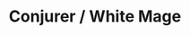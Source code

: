 ---
layout: quest-table
expansion: Job Quests
title: Conjurer / White Mage
permalink: /quests/jobs/white-mage
quests:
  - name: Way of the Conjurer
    level: 1
    rowId: 65558
    questId: ClsCnj000_00022
    genre: Conjurer Quests
    icon: '71140'
    issuer:
      location: Old Gridania
      coords: (6.5, 11.0)
      name: Madelle
    steps:
      - location: Old Gridania
        coords: (6.0, 10.7)
        name: "Speak with Brother E\u2013Sumi\u2013Yan."
      - location: Central Shroud
        coords: (23.1, 17.1)
        name: Slay ground squirrels.
      - location: Central Shroud
        coords: (23.1, 17.1)
        name: Slay little ladybugs.
      - location: Central Shroud
        coords: (23.1, 17.1)
        name: Slay forest funguars.
      - location: Old Gridania
        coords: (6.0, 10.7)
        name: "Report to Brother E\u2013Sumi\u2013Yan at the Conjurers' Guild."
    partQuestNo: 1
  - name: Trial by Earth
    level: 5
    rowId: 65584
    questId: ClsCnj001_00048
    genre: Conjurer Quests
    icon: '71140'
    issuer:
      location: Old Gridania
      coords: (6.0, 10.7)
      name: E-Sumi-Yan
    steps:
      - location: North Shroud
        coords: (25.8, 28.2)
        name: Speak with Nolanel at Blessed Bud.
      - location: North Shroud
        coords: (27.4, 29.3)
        name: Investigate the corrupted soil and vanquish the tainted earth sprite.
      - location: North Shroud
        coords: (25.8, 28.2)
        name: Report to Nolanel at Blessed Bud.
      - location: Old Gridania
        coords: (6.0, 10.7)
        name: "Report to Brother E\u2013Sumi\u2013Yan at Stillglade Fane."
    partQuestNo: 2
  - name: Trial by Wind
    level: 10
    rowId: 65627
    questId: ClsCnj002_00091
    genre: Conjurer Quests
    icon: '71140'
    issuer:
      location: Old Gridania
      coords: (6.0, 10.7)
      name: E-Sumi-Yan
    steps:
      - location: East Shroud
        coords: (11.8, 25.6)
        name: Speak with Wulfiue at Fullflower Comb.
      - location: East Shroud
        coords: (11.2, 22.2)
        name: Investigate the spring near Sweetbloom Pier.
      - location: East Shroud
        coords: (11.8, 25.6)
        name: Speak with Wulfiue at Fullflower Comb.
      - location: East Shroud
        coords: (11.2, 22.2)
        name: Investigate the pocket of corrupted air.
      - location: East Shroud
        coords: (11.8, 25.6)
        name: Report to Wulfiue at Fullflower Comb.
      - location: Old Gridania
        coords: (6.0, 10.7)
        name: "Report to Brother E\u2013Sumi\u2013Yan at Stillglade Fane."
    soloDuty:
      levelSync: 14
      timeLimit: 30
    partQuestNo: 3
  - name: Trial by Water
    level: 15
    rowId: 65628
    questId: ClsCnj003_00092
    genre: Conjurer Quests
    icon: '71140'
    issuer:
      location: Old Gridania
      coords: (6.0, 10.7)
      name: E-Sumi-Yan
    steps:
      - location: East Shroud
        coords: (15.9, 28.8)
        name: Pour the pristine water onto the base of the Hedgetree and defeat the
          tainted water sprite.
      - location: East Shroud
        coords: (16.8, 27.0)
        name: Speak with Joacin at the Hawthorne Hut.
      - location: East Shroud
        coords: (17.3, 26.4)
        name: Speak with Aniud at Josselin's Spire.
      - location: East Shroud
        coords: (16.8, 26.4)
        name: Cast Cure on one of the injured soldiers.
      - location: East Shroud
        coords: (16.7, 26.3)
        name: Speak with the harried healer.
      - location: East Shroud
        coords: (20.1, 26.1)
        name: Speak with the Gods' Quiver bow.
      - location: East Shroud
        coords: (19.9, 27.1)
        name: Speak with Sylphie.
      - location: Old Gridania
        coords: (6.0, 10.7)
        name: "Report to Brother E\u2013Sumi\u2013Yan at Stillglade Fane."
    soloDuty:
      levelSync: 19
      timeLimit: 30
    partQuestNo: 4
  - name: Sylphie's Trials
    level: 20
    rowId: 65629
    questId: ClsCnj004_00093
    genre: Conjurer Quests
    icon: '71140'
    issuer:
      location: Old Gridania
      coords: (6.0, 10.7)
      name: E-Sumi-Yan
    steps:
      - location: Central Shroud
        coords: (20.0, 20.8)
        name: Investigate the corrupted soil and defeat the tainted earth sprite.
      - location: Central Shroud
        coords: (20.1, 20.7)
        name: Speak with Sylphie.
      - location: Central Shroud
        coords: (24.4, 20.7)
        name: Investigate the corrupted air and defeat the tainted wind sprite.
      - location: Central Shroud
        coords: (24.6, 20.7)
        name: Speak with Sylphie.
      - location: Central Shroud
        coords: (28.1, 29.8)
        name: Investigate the corrupted water and defeat the tainted water sprite.
      - location: Central Shroud
        coords: (28.2, 29.9)
        name: Speak with Sylphie.
      - location: Old Gridania
        coords: (6.0, 10.7)
        name: "Report to Brother E\u2013Sumi\u2013Yan at Stillglade Fane."
    partQuestNo: 5
  - name: Like Mother, Like Daughter
    level: 25
    rowId: 65976
    questId: ClsCnj005_00440
    genre: Conjurer Quests
    icon: '71140'
    issuer:
      location: Old Gridania
      coords: (6.0, 10.7)
      name: E-Sumi-Yan
    steps:
      - location: South Shroud
        coords: (18.0, 20.3)
        name: Speak with Wulfiue at Buscarron's Druthers.
      - location: South Shroud
        coords: (17.8, 19.9)
        name: Speak with Sylphie.
      - location: South Shroud
        coords: (22.0, 22.2)
        name: Chase after Sylphie.
      - location: South Shroud
        coords: (22.3, 22.1)
        name: Speak with Sylphie.
      - location: Old Gridania
        coords: (6.0, 10.7)
        name: "Report to Brother E\u2013Sumi\u2013Yan at Stillglade Fane."
    soloDuty:
      levelSync: 29
      timeLimit: 30
    partQuestNo: 6
  - name: In Nature's Embrace
    level: 30
    rowId: 65977
    questId: ClsCnj006_00441
    genre: Conjurer Quests
    icon: '71140'
    issuer:
      location: Old Gridania
      coords: (6.0, 10.7)
      name: E-Sumi-Yan
    steps:
      - location: South Shroud
        coords: (22.3, 21.5)
        name: Investigate corruption in the South Shroud.
      - location: South Shroud
        coords: (22.4, 21.4)
        name: Speak with Sylphie.
      - location: South Shroud
        coords: (23.7, 18.7)
        name: Investigate the disturbance.
      - location: South Shroud
        coords: (23.9, 18.8)
        name: Speak with Sylphie.
      - location: South Shroud
        coords: (27.1, 19.2)
        name: Investigate the disturbance.
      - location: South Shroud
        coords: (27.3, 19.2)
        name: Speak with Sylphie.
      - location: South Shroud
        coords: (28.1, 19.7)
        name: Speak with Sylphie.
      - location: Old Gridania
        coords: (6.0, 10.7)
        name: "Report to Brother E\u2013Sumi\u2013Yan at Stillglade Fane."
    soloDuty:
      levelSync: 34
      timeLimit: 30
    unlocks:
      - name: Cure II
        icon: '406'
        type: action
      - id: 315
        name: Tales of Magic
        type: achievement
    partQuestNo: 7

  - name: Seer Folly
    level: 30
    rowId: 66615
    questId: JobWhm300_01079
    genre: White Mage Quests
    icon: '71140'
    issuer:
      location: Old Gridania
      coords: (6.0, 10.7)
      name: E-Sumi-Yan
    steps:
      - location: Central Shroud
        coords: (16.0, 23.4)
        name: Seek out Raya-O-Senna in Everschade.
      - location: South Shroud
        coords: (18.7, 27.1)
        name: Speak with Raya-O-Senna at Camp Tranquil.
    soloDuty:
      levelSync: 34
      timeLimit: 30
    unlocks:
      - name: Presence of Mind
        icon: '2626'
        type: action
    requires:
      - name: Sylph-management
        level: 20
        rowId: 66049
        questId: ManFst304_00513
        genre: Seventh Umbral Era
        icon: '71000'
        link: /quests/msq/realm-reborn/part2
    partQuestNo: 8
  - name: Only You Can Prevent Forest Ire
    level: 35
    rowId: 66616
    questId: JobWhm350_01080
    genre: White Mage Quests
    icon: '71140'
    issuer:
      location: South Shroud
      coords: (18.7, 27.1)
      name: Raya-O-Senna
    steps:
      - location: Central Shroud
        coords: (13.2, 18.5)
        name: Quell the anger of a tree in Sorrel Haven.
      - location: South Shroud
        coords: (18.7, 27.1)
        name: "Report to Raya\u2013O\u2013Senna."
    unlocks:
      - name: Regen
        icon: '2628'
        type: action
    partQuestNo: 9
  - name: O Brother, Where Art Thou
    level: 40
    rowId: 66617
    questId: JobWhm400_01081
    genre: White Mage Quests
    icon: '71140'
    issuer:
      location: South Shroud
      coords: (18.7, 27.1)
      name: Raya-O-Senna
    steps:
      - location: East Shroud
        coords: (16.0, 20.5)
        name: "Speak with A\u2013Ruhn\u2013Senna in the Bramble Patch."
      - location: East Shroud
        coords: (16.0, 20.4)
        name: Placate the tree.
      - location: South Shroud
        coords: (18.7, 27.1)
        name: "Speak with Raya\u2013O\u2013Senna at Camp Tranquil."
    unlocks:
      - name: Cure III
        icon: '407'
        type: action
    partQuestNo: 10
  - name: Following in His Footsteps
    level: 45
    rowId: 66618
    questId: JobWhm450_01082
    genre: White Mage Quests
    icon: '71140'
    issuer:
      location: South Shroud
      coords: (18.7, 27.1)
      name: Raya-O-Senna
    steps:
      - location: Western La Noscea
        coords: (14.5, 16.5)
        name: "/pray before the grave of A\u2013Towa\u2013Cant in the Serpent's Tongue."
      - location: Mor Dhona
        coords: (14.7, 13.4)
        name: "/pray before the grave of A\u2013Towa\u2013Cant in the Tangle."
      - location: Northern Thanalan
        coords: (16.4, 20.6)
        name: "/pray before the grave of A\u2013Towa\u2013Cant in Raubahn's Push."
      - location: South Shroud
        coords: (18.7, 27.1)
        name: "Speak with Raya\u2013O\u2013Senna at Camp Tranquil."
      - location: North Shroud
        coords: (23.6, 20.5)
        name: "Examine the grave of A\u2013Towa\u2013Cant near Proud Creek."
      - location: South Shroud
        coords: (18.7, 27.1)
        name: "Return the unenchanted robe to Raya\u2013O\u2013Senna."
      - location: Outer La Noscea
        coords: (23.8, 16.5)
        name: "/pray before the grave of A\u2013Towa\u2013Cant near the Kobold Dig."
      - location: South Shroud
        coords: (18.7, 27.1)
        name: "Report to Raya\u2013O\u2013Senna at Camp Tranquil."
    partQuestNo: 11
  - name: Yearn for the Urn
    level: 45
    rowId: 66619
    questId: JobWhm451_01083
    genre: White Mage Quests
    icon: '71140'
    issuer:
      location: South Shroud
      coords: (18.7, 27.1)
      name: Raya-O-Senna
    steps:
      - location: South Shroud
        coords: (18.7, 27.1)
        name: Speak with Kupcha Kupa.
      - location: South Shroud
        coords: (22.5, 19.2)
        name: Speak with Pukno Poki.
      - location: South Shroud
        coords: (24.4, 18.9)
        name: Search the overloaded wain.
      - location: South Shroud
        coords: (18.7, 27.1)
        name: "Deliver the urn to Raya\u2013O\u2013Senna."
    unlocks:
      - name: Holy
        icon: '2629'
        type: action
    partQuestNo: 12
  - name: Heart of the Forest
    level: 50
    rowId: 66620
    questId: JobWhm500_01084
    genre: White Mage Quests
    icon: '71140'
    issuer:
      location: South Shroud
      coords: (18.7, 27.1)
      name: Raya-O-Senna
    steps:
      - location: Central Shroud
        coords: (15.1, 25.0)
        name: Quell the fury of the Guardian Tree in Everschade.
      - location: South Shroud
        coords: (18.7, 27.1)
        name: "Speak with Raya\u2013O\u2013Senna at Camp Tranquil."
    soloDuty:
      levelSync: 50
      timeLimit: 30
    unlocks:
      - name: Benediction
        icon: '2627'
        type: action
      - id: 412
        name: Seeing White I
        type: achievement
    partQuestNo: 13
  - name: Taint Misbehaving
    level: 50
    rowId: 67255
    questId: JobWhm501_01719
    genre: White Mage Quests
    icon: '71140'
    issuer:
      location: South Shroud
      coords: (18.7, 27.1)
      name: Raya-O-Senna
    steps:
      - location: Central Shroud
        coords: (15.1, 25.1)
        name: Speak with Raya-O-Senna at the Guardian Tree.
      - location: North Shroud
        coords: (21.5, 26.4)
        name: Gather information at Fallgourd Float.
      - location: North Shroud
        coords: (23.6, 20.3)
        name: Search for Eschiva.
      - location: North Shroud
        coords: (23.6, 20.5)
        name: Deliver the Seedseers' missive to Eschiva.
      - location: Central Shroud
        coords: (15.1, 25.1)
        name: Speak with Raya-O-Senna at the Guardian Tree.
      - location: Central Shroud
        coords: (15.1, 25.1)
        name: Speak with Eschiva.
      - location: North Shroud
        coords: (20.6, 25.2)
        name: Speak with Eschiva at Fallgourd Float.
    partQuestNo: 14
  - name: A Journey of Purification
    level: 52
    rowId: 67256
    questId: JobWhm520_01720
    genre: White Mage Quests
    icon: '71140'
    issuer:
      location: North Shroud
      coords: (20.6, 25.2)
      name: Eschiva
    steps:
      - location: Coerthas Central Highlands
        coords: (25.6, 17.3)
        name: Speak with Eschiva at Camp Dragonhead.
      - location: Coerthas Central Highlands
        coords: (24.9, 21.7)
        name: Speak with Eschiva.
      - location: Coerthas Central Highlands
        coords: (24.3, 21.8)
        name: Purify the taint.
      - location: Coerthas Central Highlands
        coords: (25.6, 17.3)
        name: Speak with Eschiva.
    soloDuty:
      levelSync: 54
      timeLimit: 30
    unlocks:
      - name: Asylum
        icon: '2632'
        type: action
    partQuestNo: 15
  - name: The Girl with the Dragon Tissue
    level: 54
    rowId: 67257
    questId: JobWhm540_01721
    genre: White Mage Quests
    icon: '71140'
    issuer:
      location: Coerthas Central Highlands
      coords: (25.6, 17.3)
      name: Eschiva
    steps:
      - location: Coerthas Western Highlands
        coords: (32.1, 38.9)
        name: Speak with Eschiva at Falcon's Nest.
      - location: Coerthas Western Highlands
        coords: (32.7, 38.4)
        name: Gather information at Falcon's Nest.
      - location: Coerthas Western Highlands
        coords: (31.8, 35.6)
        name: Speak with Eschiva.
      - location: Coerthas Western Highlands
        coords: (12.3, 9.4)
        name: Speak with Eschiva south of the Slate Mountains.
      - location: Coerthas Western Highlands
        coords: (15.4, 10.9)
        name: Find the taint and purify it.
      - location: Coerthas Western Highlands
        coords: (14.5, 8.7)
        name: Report to Eschiva.
      - location: Coerthas Western Highlands
        coords: (31.8, 35.6)
        name: Speak with Eschiva.
    unlocks:
      - name: Stone III
        icon: '2631'
        type: action
    partQuestNo: 16
  - name: The Dark Blight Writhes
    level: 56
    rowId: 67258
    questId: JobWhm560_01722
    genre: White Mage Quests
    icon: '71140'
    issuer:
      location: Coerthas Western Highlands
      coords: (31.8, 35.6)
      name: Eschiva
    steps:
      - location: Coerthas Western Highlands
        coords: (17.0, 22.3)
        name: Speak with Eschiva.
      - location: Coerthas Western Highlands
        coords: (17.0, 22.3)
        name: Cast Cure II on the wounded knight.
      - location: Coerthas Western Highlands
        coords: (15.1, 10.8)
        name: Purify the taint.
      - location: The Dravanian Forelands
        coords: (32.3, 23.0)
        name: Speak with Eschiva at Tailfeather.
    unlocks:
      - name: Assize
        icon: '2634'
        type: action
    partQuestNo: 17
  - name: In the Wake of Death
    level: 58
    rowId: 67259
    questId: JobWhm580_01723
    genre: White Mage Quests
    icon: '71140'
    issuer:
      location: The Dravanian Forelands
      coords: (32.3, 23.0)
      name: Eschiva
    steps:
      - location: The Dravanian Forelands
        coords: (18.9, 32.7)
        name: Speak with Eschiva.
      - location: The Dravanian Forelands
        coords: (11.4, 28.5)
        name: Find the taint and purify it.
      - location: The Dravanian Forelands
        coords: (8.9, 38.0)
        name: Rejoin Eschiva.
      - location: The Dravanian Forelands
        coords: (8.9, 38.1)
        name: Purify the taint.
      - location: The Dravanian Forelands
        coords: (8.9, 38.0)
        name: Assist Eschiva.
    unlocks:
      - name: Thin Air
        icon: '2636'
        type: action
    partQuestNo: 18
  - name: Trials of the Padjals
    level: 58
    rowId: 67260
    questId: JobWhm581_01724
    genre: White Mage Quests
    icon: '71140'
    issuer:
      location: The Dravanian Forelands
      coords: (8.9, 38.0)
      name: Eschiva
    steps:
      - location: South Shroud
        coords: (18.7, 27.1)
        name: "Deliver the tainted flesh to Raya\u2013O\u2013Senna at Camp Tranquil."
    partQuestNo: 19
  - name: Hands of Healing
    level: 60
    rowId: 67261
    questId: JobWhm600_01725
    genre: White Mage Quests
    icon: '71140'
    issuer:
      location: South Shroud
      coords: (18.7, 27.1)
      name: Raya-O-Senna
    steps:
      - location: North Shroud
        coords: (20.6, 25.2)
        name: Speak with Eschiva at Fallgourd Float.
      - location: South Shroud
        coords: (18.7, 27.1)
        name: "Speak with Raya\u2013O\u2013Senna."
      - location: The Dravanian Forelands
        coords: (32.4, 23.2)
        name: Speak with Eschiva at Tailfeather.
      - location: The Dravanian Forelands
        coords: (20.1, 10.2)
        name: Search for Alaqa in Mourn.
      - location: The Dravanian Forelands
        coords: (20.1, 10.2)
        name: "Speak with Raya\u2013O\u2013Senna in Mourn."
      - location: The Dravanian Forelands
        coords: (20.1, 10.2)
        name: "Speak with Raya\u2013O\u2013Senna."
      - location: South Shroud
        coords: (18.7, 27.1)
        name: "Speak with Raya\u2013O\u2013Senna at Camp Tranquil."
    soloDuty:
      levelSync: 60
      timeLimit: 30
    unlocks:
      - name: Tetragrammaton
        icon: '2633'
        type: action
      - id: 1146
        name: Seeing White II
        type: achievement
    partQuestNo: 20
  - name: Unease in East End
    level: 60
    rowId: 67950
    questId: JobWhm601_02414
    genre: White Mage Quests
    icon: '71140'
    issuer:
      location: South Shroud
      coords: (18.7, 27.1)
      name: Raya-O-Senna
    steps:
      - location: Old Gridania
        coords: (6.0, 10.7)
        name: Speak with E-Sumi-Yan at the Conjurers' Guild.
      - location: East Shroud
        coords: (23.2, 31.3)
        name: Speak with E-Sumi-Yan at Camp Nine Ivies.
      - location: The Fringes
        coords: (8.4, 10.9)
        name: Speak with E-Sumi-Yan at Castrum Oriens.
      - location: The Fringes
        coords: (8.9, 15.0)
        name: Survey the area to the southwest.
      - location: The Fringes
        coords: (9.0, 12.0)
        name: Speak with E-Sumi-Yan at Castrum Oriens.
    partQuestNo: 21
  - name: An Aura for Trouble
    level: 63
    rowId: 67951
    questId: JobWhm630_02415
    genre: White Mage Quests
    icon: '71140'
    issuer:
      location: The Fringes
      coords: (9.0, 11.9)
      name: Sylphie
    steps:
      - location: The Fringes
        coords: (12.7, 19.4)
        name: Speak with Sylphie.
      - location: The Fringes
        coords: (9.4, 24.9)
        name: Chase after the strange child.
      - location: Old Gridania
        coords: (6.0, 10.7)
        name: "Speak with E\u2013Sumi-Yan at Stillglade Fane."
      - location: The Fringes
        coords: (9.0, 11.9)
        name: Speak with Sylphie.
    partQuestNo: 22
  - name: A Beacon for Bad Things
    level: 65
    rowId: 67952
    questId: JobWhm650_02416
    genre: White Mage Quests
    icon: '71140'
    issuer:
      location: The Fringes
      coords: (9.0, 11.9)
      name: Sylphie
    steps:
      - location: The Fringes
        coords: (12.2, 22.7)
        name: Survey the area.
      - location: The Fringes
        coords: (12.0, 24.9)
        name: Survey the area to the south.
      - location: The Fringes
        coords: (10.8, 30.2)
        name: Survey the area further to the south.
      - location: The Fringes
        coords: (8.7, 29.0)
        name: Catch up to Sylphie.
      - location: The Fringes
        coords: (8.7, 29.0)
        name: Speak with Sylphie.
      - location: The Fringes
        coords: (9.0, 11.9)
        name: Speak with Sylphie.
    soloDuty:
      levelSync: 67
      timeLimit: 30
    partQuestNo: 23
  - name: The Problem with Padjals
    level: 68
    rowId: 67953
    questId: JobWhm680_02417
    genre: White Mage Quests
    icon: '71140'
    issuer:
      location: The Fringes
      coords: (9.0, 11.9)
      name: Sylphie
    steps:
      - location: The Fringes
        coords: (8.4, 28.9)
        name: Head to Fletcher's Cabin.
      - location: The Fringes
        coords: (18.1, 10.3)
        name: Search for Gatty and Sanche.
      - location: The Fringes
        coords: (8.2, 28.7)
        name: "Speak with E\u2013Sumi\u2013Yan at Fletcher's Cabin."
      - location: The Fringes
        coords: (8.3, 29.0)
        name: Speak with Sylphie.
    partQuestNo: 24
  - name: What She Always Wanted
    level: 70
    rowId: 67954
    questId: JobWhm700_02418
    genre: White Mage Quests
    icon: '71140'
    issuer:
      location: The Fringes
      coords: (8.3, 29.0)
      name: Sylphie
    steps:
      - location: The Fringes
        coords: (8.7, 10.9)
        name: Obtain the herbal remedy from the independent sutler at Castrum Oriens.
      - location: The Fringes
        coords: (8.1, 28.7)
        name: Return to Sylphie.
      - location: The Fringes
        coords: (8.1, 28.7)
        name: /soothe Sylphie.
      - location: The Fringes
        coords: (13.7, 31.1)
        name: Find Sanche and Gatty.
      - location: The Fringes
        coords: (13.8, 31.2)
        name: Administer the herbal remedy to Sanche.
      - location: The Fringes
        coords: (13.8, 31.1)
        name: Speak with Gatty.
    soloDuty:
      levelSync: 70
      timeLimit: 30
    unlocks:
      - name: Plenary Indulgence
        icon: '2639'
        type: action
      - id: 1802
        name: Seeing White III
        type: achievement
    partQuestNo: 25
  - name: Whence the Healing Springs
    level: 80
    rowId: 68751
    questId: LucKbc006_03215
    genre: White Mage Quests
    icon: '71020'
    issuer:
      location: South Shroud
      coords: (18.7, 27.1)
      name: Raya-O-Senna
    steps:
      - location: Old Gridania
        coords: (6.4, 11.2)
        name: Speak with Alaqa at the Conjurers' Guild.
      - location: Central Shroud
        coords: (21.2, 27.2)
        name: Meet with Sylphie near the Hedgetree in the Central Shroud.
      - location: Central Shroud
        coords: (20.2, 30.9)
        name: Speak with Gatty at the Hedgetree.
      - location: Central Shroud
        coords: (21.1, 29.8)
        name: Speak with Alaqa at the Hedgetree.
      - location: South Shroud
        coords: (18.7, 27.1)
        name: "Report to Raya\u2013O\u2013Senna at Camp Tranquil."
    unlocks:
      - id: 2311
        name: Seeing White IV
        type: achievement
    partQuestNo: 26


---